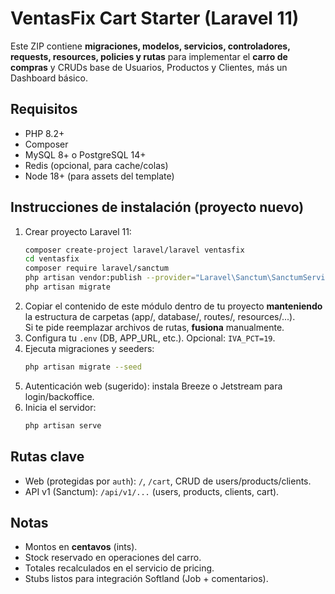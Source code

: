 # VentasFix Cart Starter (Laravel 11)

Este ZIP contiene **migraciones, modelos, servicios, controladores, requests, resources, policies y rutas** para implementar
el **carro de compras** y CRUDs base de Usuarios, Productos y Clientes, más un Dashboard básico.

## Requisitos
- PHP 8.2+
- Composer
- MySQL 8+ o PostgreSQL 14+
- Redis (opcional, para cache/colas)
- Node 18+ (para assets del template)

## Instrucciones de instalación (proyecto nuevo)
1. Crear proyecto Laravel 11:
   ```bash
   composer create-project laravel/laravel ventasfix
   cd ventasfix
   composer require laravel/sanctum
   php artisan vendor:publish --provider="Laravel\Sanctum\SanctumServiceProvider"
   php artisan migrate
   ```
2. Copiar el contenido de este módulo dentro de tu proyecto **manteniendo** la estructura de carpetas (app/, database/, routes/, resources/...).  
   Si te pide reemplazar archivos de rutas, **fusiona** manualmente.
3. Configura tu `.env` (DB, APP_URL, etc.). Opcional: `IVA_PCT=19`.
4. Ejecuta migraciones y seeders:
   ```bash
   php artisan migrate --seed
   ```
5. Autenticación web (sugerido): instala Breeze o Jetstream para login/backoffice.
6. Inicia el servidor:
   ```bash
   php artisan serve
   ```

## Rutas clave
- Web (protegidas por `auth`): `/`, `/cart`, CRUD de users/products/clients.
- API v1 (Sanctum): `/api/v1/...` (users, products, clients, cart).

## Notas
- Montos en **centavos** (ints).
- Stock reservado en operaciones del carro.
- Totales recalculados en el servicio de pricing.
- Stubs listos para integración Softland (Job + comentarios).
